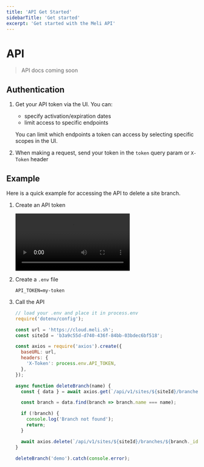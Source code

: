 ```yaml
---
title: 'API Get Started'
sidebarTitle: 'Get started'
excerpt: 'Get started with the Meli API'
---
```


# API

> API docs coming soon

## Authentication

1. Get your API token via the UI. You can:
    - specify activation/expiration dates 
    - limit access to specific endpoints

    <div class="blockquote" data-props='{ "mod": "info" }'>
    
    You can limit which endpoints a token can access by selecting specific scopes in the UI.
    
    </div>

1. When making a request, send your token in the `token` query param or `X-Token` header

## Example

Here is a quick example for accessing the API to delete a site branch.

1. Create an API token

    <video controls>
      <source src="/media/create-api-token.mp4" type="video/mp4" />
    </video>

2. Create a `.env` file

    <div class="code-group">
    
    ```dotenv
    API_TOKEN=my-token
    ```
    
    </div>

3. Call the API

    <div class="code-group">
    
    ```js
    // load your .env and place it in process.env
    require('dotenv/config');
    
    const url = 'https://cloud.meli.sh';
    const siteId = 'b3a9c55d-d740-436f-84bb-03bdec6bf518';
    
    const axios = require('axios').create({
      baseURL: url,
      headers: {
        'X-Token': process.env.API_TOKEN,
      },
    });
    
    async function deleteBranch(name) {
      const { data } = await axios.get(`/api/v1/sites/${siteId}/branches`);
    
      const branch = data.find(branch => branch.name === name);
    
      if (!branch) {
        console.log('Branch not found');
        return;
      }
    
      await axios.delete(`/api/v1/sites/${siteId}/branches/${branch._id}`);
    }
    
    deleteBranch('demo').catch(console.error);
    ```
    
    </div>
